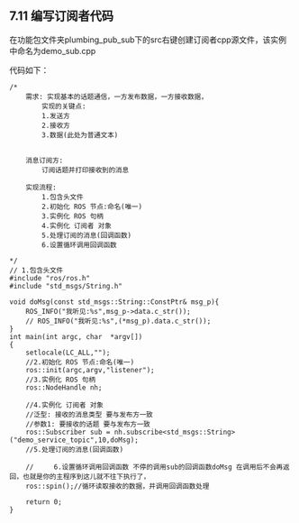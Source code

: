 ## 7.11 编写订阅者代码
在功能包文件夹plumbing_pub_sub下的src右键创建订阅者cpp源文件，该实例中命名为demo_sub.cpp

代码如下：

    /*
        需求: 实现基本的话题通信，一方发布数据，一方接收数据，
            实现的关键点:
            1.发送方
            2.接收方
            3.数据(此处为普通文本)


        消息订阅方:
            订阅话题并打印接收到的消息

        实现流程:
            1.包含头文件 
            2.初始化 ROS 节点:命名(唯一)
            3.实例化 ROS 句柄
            4.实例化 订阅者 对象
            5.处理订阅的消息(回调函数)
            6.设置循环调用回调函数

    */
    // 1.包含头文件 
    #include "ros/ros.h"
    #include "std_msgs/String.h"

    void doMsg(const std_msgs::String::ConstPtr& msg_p){
        ROS_INFO("我听见:%s",msg_p->data.c_str());
        // ROS_INFO("我听见:%s",(*msg_p).data.c_str());
    }
    int main(int argc, char  *argv[])
    {
        setlocale(LC_ALL,"");
        //2.初始化 ROS 节点:命名(唯一)
        ros::init(argc,argv,"listener");
        //3.实例化 ROS 句柄
        ros::NodeHandle nh;

        //4.实例化 订阅者 对象
        //泛型: 接收的消息类型 要与发布方一致
        //参数1: 要接收的话题 要与发布方一致
        ros::Subscriber sub = nh.subscribe<std_msgs::String>("demo_service_topic",10,doMsg);
        //5.处理订阅的消息(回调函数)

        //     6.设置循环调用回调函数 不停的调用sub的回调函数doMsg 在调用后不会再返回，也就是你的主程序到这儿就不往下执行了，
        ros::spin();//循环读取接收的数据，并调用回调函数处理

        return 0;
    }
